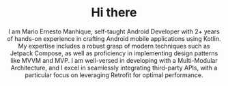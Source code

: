 
<head>
</head>
<body>
    <header>
         <h1>Hi there</h1>
        <p>
          I am Mario Ernesto Manhique, self-taught Android Developer with 2+ years of hands-on experience in crafting Android
          mobile applications using Kotlin. My expertise includes a robust grasp of modern
          techniques such as Jetpack Compose, as well as proficiency in implementing design patterns like
          MVVM and MVP. I am well-versed in developing with a Multi-Modular Architecture, and I excel in
          seamlessly integrating third-party APIs, with a particular focus on leveraging Retrofit for optimal
          performance.
        </p>
    </header>
</body>

